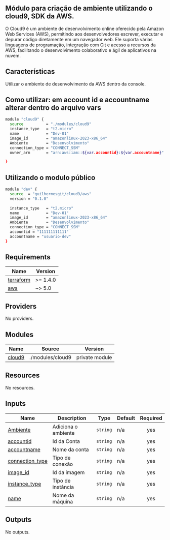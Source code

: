 ## Módulo para criação de ambiente utilizando o cloud9, SDK da AWS.


O Cloud9 é um ambiente de desenvolvimento online oferecido pela Amazon Web Services (AWS), permitindo aos desenvolvedores escrever, executar e depurar código diretamente em um navegador web. Ele suporta várias linguagens de programação, integração com Git e acesso a recursos da AWS, facilitando o desenvolvimento colaborativo e ágil de aplicativos na nuvem.

## Características 

Utilizar o ambiente de desenvolvimento da AWS dentro da console.

## Como utilizar: em account id e accountname alterar dentro do arquivo vars

```bash
module "cloud9" {
  source          = "./modules/cloud9"
  instance_type   = "t2.micro"
  name            = "Dev-01"
  image_id        = "amazonlinux-2023-x86_64"
  Ambiente        = "Desenvolvimento"
  connection_type = "CONNECT_SSM"
  owner_arn       = "arn:aws:iam::${var.accountid}:${var.accountname}"

}


```
## Utilizando o modulo público
```bash
module "dev" {
  source  = "guilhermesgit/cloud9/aws"
  version = "0.1.0"
  
  instance_type   = "t2.micro"
  name            = "Dev-01"
  image_id        = "amazonlinux-2023-x86_64"
  Ambiente        = "Desenvolvimento"
  connection_type = "CONNECT_SSM"
  accountid = "111111111111"
  accountname = "usuario-dev"
}

```

## Requirements

| Name | Version |
|------|---------|
| <a name="requirement_terraform"></a> [terraform](#requirement\_terraform) | >= 1.4.0 |
| <a name="requirement_aws"></a> [aws](#requirement\_aws) | ~> 5.0 |

## Providers

No providers.

## Modules

| Name | Source | Version |
|------|--------|---------|
| <a name="module_cloud9"></a> [cloud9](#module\_cloud9) | ./modules/cloud9 | private module |

## Resources

No resources.

## Inputs

| Name | Description | Type | Default | Required |
|------|-------------|------|---------|:--------:|
| <a name="input_Ambiente"></a> [Ambiente](#input\_Ambiente) | Adiciona o ambiente | `string` | n/a | yes |
| <a name="input_accountid"></a> [accountid](#input\_accountid) | Id da Conta | `string` | n/a | yes |
| <a name="input_accountname"></a> [accountname](#input\_accountname) | Nome da conta | `string` | n/a | yes |
| <a name="input_connection_type"></a> [connection\_type](#input\_connection\_type) | Tipo de conexão | `string` | n/a | yes |
| <a name="input_image_id"></a> [image\_id](#input\_image\_id) | Id da imagem | `string` |n/a | yes |
| <a name="input_instance_type"></a> [instance\_type](#input\_instance\_type) | Tipo de instância | `string` | n/a | yes |
| <a name="input_name"></a> [name](#input\_name) | Nome da máquina | `string` | n/a | yes |

## Outputs

No outputs.
